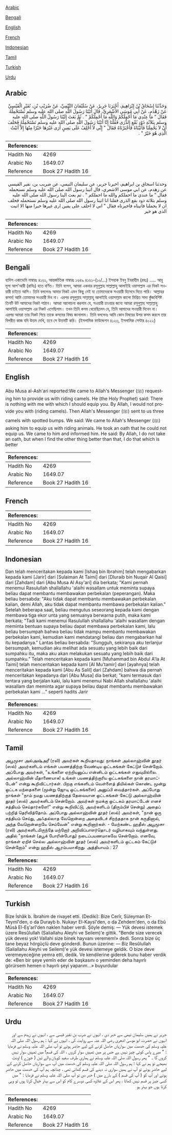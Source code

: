 [Arabic](#arabic)

[Bengali](#bengali)

[English](#english)

[French](#french)

[Indonesian](#indonesian)

[Tamil](#tamil)

[Turkish](#turkish)

[Urdu](#urdu)

## Arabic


<div dir="rtl" lang="ar" style={{fontSize:'larger',backgroundColor:'#f8f9fa',padding:20}}>
وَحَدَّثَنَا إِسْحَاقُ بْنُ إِبْرَاهِيمَ، أَخْبَرَنَا جَرِيرٌ، عَنْ سُلَيْمَانَ التَّيْمِيِّ، عَنْ ضُرَيْبِ بْنِ، نُقَيْرٍ الْقَيْسِيِّ عَنْ زَهْدَمٍ، عَنْ أَبِي مُوسَى الأَشْعَرِيِّ، قَالَ أَتَيْنَا رَسُولَ اللَّهِ صلى الله عليه وسلم نَسْتَحْمِلُهُ فَقَالَ ‏"‏ مَا عِنْدِي مَا أَحْمِلُكُمْ وَاللَّهِ مَا أَحْمِلُكُمْ ‏"‏ ‏.‏ ثُمَّ بَعَثَ إِلَيْنَا رَسُولُ اللَّهِ صلى الله عليه وسلم بِثَلاَثَةِ ذَوْدٍ بُقْعِ الذُّرَى فَقُلْنَا إِنَّا أَتَيْنَا رَسُولَ اللَّهِ صلى الله عليه وسلم نَسْتَحْمِلُهُ فَحَلَفَ أَنْ لاَ يَحْمِلَنَا فَأَتَيْنَاهُ فَأَخْبَرْنَاهُ فَقَالَ ‏"‏ إِنِّي لاَ أَحْلِفُ عَلَى يَمِينٍ أَرَى غَيْرَهَا خَيْرًا مِنْهَا إِلاَّ أَتَيْتُ الَّذِي هُوَ خَيْرٌ ‏"‏ ‏.‏
</div>
<div style={{backgroundColor:'#f8f9fa',padding:20, marginBottom: 10}}><table> <thead> <tr> <th>References:</th> <th></th> </tr> </thead> <tbody><tr><td>Hadith No</td><td>4269</td></tr><tr><td>Arabic No</td><td>1649.07</td></tr><tr><td>Reference</td><td>Book 27 Hadith 16</td></tr></tbody></table></div>


<div dir="rtl" lang="ar" style={{fontSize:'larger',backgroundColor:'#f8f9fa',padding:20}}>
وحدثنا اسحاق بن ابراهيم، اخبرنا جرير، عن سليمان التيمي، عن ضريب بن، نقير القيسي عن زهدم، عن ابي موسى الاشعري، قال اتينا رسول الله صلى الله عليه وسلم نستحمله فقال " ما عندي ما احملكم والله ما احملكم " . ثم بعث الينا رسول الله صلى الله عليه وسلم بثلاثة ذود بقع الذرى فقلنا انا اتينا رسول الله صلى الله عليه وسلم نستحمله فحلف ان لا يحملنا فاتيناه فاخبرناه فقال " اني لا احلف على يمين ارى غيرها خيرا منها الا اتيت الذي هو خير
</div>
<div style={{backgroundColor:'#f8f9fa',padding:20, marginBottom: 10}}><table> <thead> <tr> <th>References:</th> <th></th> </tr> </thead> <tbody><tr><td>Hadith No</td><td>4269</td></tr><tr><td>Arabic No</td><td>1649.07</td></tr><tr><td>Reference</td><td>Book 27 Hadith 16</td></tr></tbody></table></div>

## Bengali


<div dir="ltr" lang="bn" style={{fontSize:'larger',backgroundColor:'#f8f9fa',padding:20}}>
হাদিস একাডেমি নাম্বারঃ ৪১৬১, আন্তর্জাতিক নাম্বারঃ ১৬৪৯ ৪১৬১-(১০/...) ইসহাক ইবনু ইবরাহীম (রহঃ) ..... আবূ মূসা আশ'আরী (রাযিঃ) হতে বর্ণিত। তিনি বলেন, আমরা একবার রসূলুল্লাহ সাল্লাল্লাহু আলাইহি ওয়াসাল্লাম এর নিকট সওয়ারী চাইতে আসি। তিনি বললেনঃ আমার নিকট এমন কিছু নেই যা তোমাদেরকে সওয়ারী হিসেবে দিতে পারি। আল্লাহর কসম! আমি তোমাদের সওয়ারী দিব না। এরপর রসূলুল্লাহ সাল্লাল্লাহু আলাইহি ওয়াসাল্লাম কালো মিশ্রিত সাদা কুঁজবিশিষ্ট তিনটি উট আমাদের নিকট পাঠান। আমরা আলোচনা করলাম যে, সওয়ারী চাওয়ার জন্যে আমরা রসূলুল্লাহ সাল্লাল্লাহু আলাইহি ওয়াসাল্লাম এর নিকট এসেছিলাম। তখন তিনি কসম খেয়েছিলেন যে, তিনি আমাদের সওয়ারী দিবেন না। এরপর আমরা তার নিকট গিয়ে তাকে কসমের বিষয় জানালাম। তিনি বললেনঃ আমি কোন বিষয়ের উপর কসম করলে তার বিপরীত কাজ যদি উত্তম দেখি, তবে সে উত্তমটি করি। (ইসলামিক ফাউন্ডেশন ৪১২৩, ইসলামিক সেন্টার ৪০২২)
</div>
<div style={{backgroundColor:'#f8f9fa',padding:20, marginBottom: 10}}><table> <thead> <tr> <th>References:</th> <th></th> </tr> </thead> <tbody><tr><td>Hadith No</td><td>4269</td></tr><tr><td>Arabic No</td><td>1649.07</td></tr><tr><td>Reference</td><td>Book 27 Hadith 16</td></tr></tbody></table></div>

## English


<div dir="ltr" lang="en" style={{fontSize:'larger',backgroundColor:'#f8f9fa',padding:20}}>
Abu Musa al-Ash'ari reported:We came to Allah's Messenger (ﷺ) requesting him to provide us with riding camels. He (the Holy Prophet) said: There is nothing with me with which I should equip you. By Allah, I would not provide you with (riding camels). Then Allah's Messenger (ﷺ) sent to us three camels with spotted bumps. We said: We came to Allah's Messenger (ﷺ) asking him to equip us with riding animals. He took an oath that he could not equip us. We came to him and informed him. He said: By Allah, I do not take an oath, but when I find the other thing better than that, I do that which is better
</div>
<div style={{backgroundColor:'#f8f9fa',padding:20, marginBottom: 10}}><table> <thead> <tr> <th>References:</th> <th></th> </tr> </thead> <tbody><tr><td>Hadith No</td><td>4269</td></tr><tr><td>Arabic No</td><td>1649.07</td></tr><tr><td>Reference</td><td>Book 27 Hadith 16</td></tr></tbody></table></div>

## French


<div dir="ltr" lang="fr" style={{fontSize:'larger',backgroundColor:'#f8f9fa',padding:20}}>

</div>
<div style={{backgroundColor:'#f8f9fa',padding:20, marginBottom: 10}}><table> <thead> <tr> <th>References:</th> <th></th> </tr> </thead> <tbody><tr><td>Hadith No</td><td>4269</td></tr><tr><td>Arabic No</td><td>1649.07</td></tr><tr><td>Reference</td><td>Book 27 Hadith 16</td></tr></tbody></table></div>

## Indonesian


<div dir="ltr" lang="id" style={{fontSize:'larger',backgroundColor:'#f8f9fa',padding:20}}>
Dan telah menceritakan kepada kami [Ishaq bin Ibrahim] telah mengabarkan kepada kami [Jarir] dari [Sulaiman At Taimi] dari [Dluraib bin Nuqair Al Qaisi] dari [Zahdam] dari [Abu Musa Al Asy'ari] dia berkata; "Kami pernah menemui Rasulullah shallallahu 'alaihi wasallam untuk meminta supaya beliau dapat membantu membawakan perbekalan (peperangan). Maka beliau bersabda: "Aku tidak dapat membantu membawakan perbekalan kalian, demi Allah, aku tidak dapat membantu membawa perbekalan kalian." Setelah beberapa saat, beliau mengutus seseorang kepada kami dengan membawa tiga ekor unta yang semuanya berwarna putih, maka kami berkata; "Tadi kami menemui Rasulullah shallallahu 'alaihi wasallam dengan meminta bentuan supaya beliau dapat membawa perbekalan kami, lalu beliau bersumpah bahwa beliau tidak mampu membantu membawakan perbekalan kami, kemudian kami mendatangi beliau dan mengabarkan hal itu kepadanya." Lantas beliau bersabda: "Sungguh, sekiranya aku terlanjur bersumpah, kemudian aku melihat ada sesuatu yang lebih baik dari sumpahku itu, maka aku akan melakukan sesuatu yang lebih baik dari sumpahku." Telah menceritakan kepada kami [Muhammad bin Abdul A'la At Taimi] telah menceritakan kepada kami [Al Mu'tamir] dari [ayahnya] telah menceritakan kepada kami [Abu As Salil] dari [Zahdam] bahwa dia pernah menceritakan kepadanya dari [Abu Musa] dia berkat; "kami termasuk dari tentara yang berjalan kaki, lalu kami menemui Nabi Allah shallallahu 'alaihi wasallam dan meminta agar supaya beliau dapat membantu membawakan perbekalan kami …" seperti hadits Jarir
</div>
<div style={{backgroundColor:'#f8f9fa',padding:20, marginBottom: 10}}><table> <thead> <tr> <th>References:</th> <th></th> </tr> </thead> <tbody><tr><td>Hadith No</td><td>4269</td></tr><tr><td>Arabic No</td><td>1649.07</td></tr><tr><td>Reference</td><td>Book 27 Hadith 16</td></tr></tbody></table></div>

## Tamil


<div dir="ltr" lang="ta" style={{fontSize:'larger',backgroundColor:'#f8f9fa',padding:20}}>
அபூமூசா அல்அஷ்அரீ (ரலி) அவர்கள் கூறியதாவது: நாங்கள் அல்லாஹ்வின் தூதர் (ஸல்) அவர்களிடம் எங்கள் பயணத்திற்கு வேண்டிய ஒட்டகங்கள் கேட்டுச் சென்றோம். அப்போது அவர்கள், "உங்களை ஏற்றியனுப்ப என்னிடம் ஒட்டகங்கள் எதுவுமில்லை. அல்லாஹ்வின் மீதாணையாக! உங்கள் பயணத்திற்குரிய ஒட்டகங்களை நான் தரமாட்டேன்" என்று கூறிவிட்டார்கள். பிறகு எங்களிடம் வெள்ளைத் திமில்கள் கொண்ட மூன்று ஒட்டக மந்தைகளை (மூன்று ஜோடி ஒட்டகங்களை) அனுப்பி வைத்தார்கள். அப்போது நாங்கள் "நாம் நமது பயணத்திற்குத் தேவையான ஒட்டகங்கள் கேட்டு அல்லாஹ்வின் தூதர் (ஸல்) அவர்களிடம் சென்றோம். அவர்கள் நமக்கு ஒட்டகம் தரமாட்டேன் எனச் சத்தியம் செய்தார்களே!" என்று கூறிவிட்டு, அவர்களிடம் (திரும்பிச் சென்று) அதைப் பற்றித் தெரிவித்தோம். அப்போது அல்லாஹ்வின் தூதர் (ஸல்) அவர்கள், "நான் ஒரு சத்தியம் செய்து, அஃதல்லாத வேறொன்றை அதைவிடச் சிறந்ததாக நான் கருதினால், அந்த வேறொன்றையே செய்வேன்" என்று கூறினார்கள். - மேற்கண்ட ஹதீஸ் அபூமூசா (ரலி) அவர்களிடமிருந்தே மற்றோர் அறிவிப்பாளர்தொடர் வழியாகவும் வந்துள்ளது. அதில் "நாங்கள் (தபூக் போரின்போது) நடைப்பயணமாகவே சென்றோம். எனவே, நாங்கள் ஏறிச் செல்ல அல்லாஹ்வின் தூதர் (ஸல்) அவர்களிடம் ஒட்டகம் கேட்டுச் சென்றோம்" என்று ஹதீஸ் ஆரம்பமாகிறது. அத்தியாயம் : 27
</div>
<div style={{backgroundColor:'#f8f9fa',padding:20, marginBottom: 10}}><table> <thead> <tr> <th>References:</th> <th></th> </tr> </thead> <tbody><tr><td>Hadith No</td><td>4269</td></tr><tr><td>Arabic No</td><td>1649.07</td></tr><tr><td>Reference</td><td>Book 27 Hadith 16</td></tr></tbody></table></div>

## Turkish


<div dir="ltr" lang="tr" style={{fontSize:'larger',backgroundColor:'#f8f9fa',padding:20}}>
Bize İshâk b. İbrahim de rivayet etti. (Dediki): Bize Cerîr, Süleyman Et-Teymî'den, o da Durayb b. Nukayr El-Kaysî'den, o da Zehdem'den, o da Ebû Mûsâ El-Eş'arî'den naklen haber verdi. Şöyle demiş: — Yük devesi istemek üzere Resûlullah (Saliallahu Aleyhi ve Seilem)'e gittik. "Bende size verecek yük devesi yok! Vallahi size binek hayvanı veremem!» dedi. Sonra bize üç tane beyaz hörgüçlü deve gönderdi. Bunun üzerine: — Biz Resûlullah (Saliallahu Aleyhi ve Seilem)'e yük devesi istemeye geldik. O bize deve veremeyeceğine yemra etti, dedik. Ve kendilerine giderek bunu haber verdik de: «Ben bir şeye yemîn eder de başkasını o yeminden deha hayırlı görürsem hemen o hayırlı şeyi yaparım...» buyurdular
</div>
<div style={{backgroundColor:'#f8f9fa',padding:20, marginBottom: 10}}><table> <thead> <tr> <th>References:</th> <th></th> </tr> </thead> <tbody><tr><td>Hadith No</td><td>4269</td></tr><tr><td>Arabic No</td><td>1649.07</td></tr><tr><td>Reference</td><td>Book 27 Hadith 16</td></tr></tbody></table></div>

## Urdu


<div dir="rtl" lang="ur" style={{fontSize:'larger',backgroundColor:'#f8f9fa',padding:20}}>
جریر نے ہمیں سلیمان تیمی سے خبر دی ، انہوں نے ضرب بن نقیر قیسی سے ، انہوں نے زہدم سے اور انہوں نے حضرت ابو موسیٰ اشعری رضی اللہ عنہ سے روایت کی ، انہوں نے کہا : ہم رسول اللہ صلی اللہ علیہ وسلم کی خدمت میں سواریاں حاصل کرنے کے لیے حاضر ہوئے تو آپ صلی اللہ علیہ وسلم نے فرمایا : " میرے پاس کوئی چیز نہیں ہے جس پر میں تمہیں سوار کروں ، اللہ کی قسم! میں تمہیں سوار نہیں کروں گا ۔ " پھر رسول اللہ صلی اللہ علیہ وسلم نے ہماری طرف سفید کوہان والے تین ( جوڑے ) اونٹ بھیجے تو ہم نے کہا : ہم رسول اللہ صلی اللہ علیہ وسلم کی خدمت میں آپ سے سواریاں حاصل کرنے کے لیے حاضر ہوئے تو آپ نے ہمیں سواری نہ دینے کی قسم کھائی تھی ، چنانچہ ہم آپ کی خدمت میں حاضر ہوئے اور آپ کو ( آپ کی قسم ) کے بارے میں ) خبر دی تو آپ صلی اللہ علیہ وسلم نے فرمایا : " میں کسی چیز پر قسم نہیں کھاتا ، پھر اس کے علاوہ کسی دوسرے کام کو اس سے بہتر خیال کرتا ہوں تو وہی کرتا ہوں جو بہتر ہو
</div>
<div style={{backgroundColor:'#f8f9fa',padding:20, marginBottom: 10}}><table> <thead> <tr> <th>References:</th> <th></th> </tr> </thead> <tbody><tr><td>Hadith No</td><td>4269</td></tr><tr><td>Arabic No</td><td>1649.07</td></tr><tr><td>Reference</td><td>Book 27 Hadith 16</td></tr></tbody></table></div>